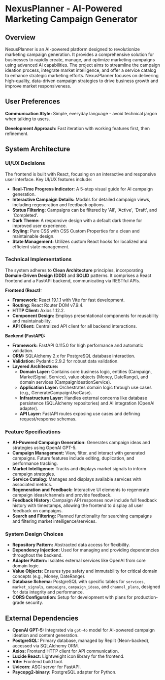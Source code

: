# NexusPlanner - AI-Powered Marketing Campaign Generator

## Overview
NexusPlanner is an AI-powered platform designed to revolutionize marketing campaign generation. It provides a comprehensive solution for businesses to rapidly create, manage, and optimize marketing campaigns using advanced AI capabilities. The project aims to streamline the campaign ideation process, integrate market intelligence, and offer a service catalog to enhance strategic marketing efforts. NexusPlanner focuses on delivering high-quality, data-driven campaign strategies to drive business growth and improve market responsiveness.

## User Preferences
**Communication Style:** Simple, everyday language - avoid technical jargon when talking to users.

**Development Approach:** Fast iteration with working features first, then refinement.

## System Architecture

### UI/UX Decisions
The frontend is built with React, focusing on an interactive and responsive user interface. Key UI/UX features include:
- **Real-Time Progress Indicator:** A 5-step visual guide for AI campaign generation.
- **Interactive Campaign Details:** Modals for detailed campaign views, including regeneration and feedback options.
- **Status Filtering:** Campaigns can be filtered by 'All', 'Active', 'Draft', and 'Completed'.
- **Dark Theme:** A responsive design with a default dark theme for improved user experience.
- **Styling:** Pure CSS with CSS Custom Properties for a clean and maintainable design.
- **State Management:** Utilizes custom React hooks for localized and efficient state management.

### Technical Implementations
The system adheres to **Clean Architecture** principles, incorporating **Domain-Driven Design (DDD)** and **SOLID** patterns. It comprises a React frontend and a FastAPI backend, communicating via RESTful APIs.

**Frontend (React):**
- **Framework:** React 19.1.1 with Vite for fast development.
- **Routing:** React Router DOM v7.9.4.
- **HTTP Client:** Axios 1.12.2.
- **Component Design:** Employs presentational components for reusability and maintainability.
- **API Client:** Centralized API client for all backend interactions.

**Backend (FastAPI):**
- **Framework:** FastAPI 0.115.0 for high performance and automatic validation.
- **ORM:** SQLAlchemy 2.x for PostgreSQL database interaction.
- **Validation:** Pydantic 2.9.2 for robust data validation.
- **Layered Architecture:**
    - **Domain Layer:** Contains core business logic, entities (Campaign, MarketSignal, Service), value objects (Money, DateRange), and domain services (CampaignIdeationService).
    - **Application Layer:** Orchestrates domain logic through use cases (e.g., GenerateCampaignUseCase).
    - **Infrastructure Layer:** Handles external concerns like database persistence (SQLAlchemy repositories) and AI integration (OpenAI adapter).
    - **API Layer:** FastAPI routes exposing use cases and defining request/response schemas.

### Feature Specifications
- **AI-Powered Campaign Generation:** Generates campaign ideas and strategies using OpenAI GPT-5.
- **Campaign Management:** View, filter, and interact with generated campaigns. Future features include editing, duplication, and performance tracking.
- **Market Intelligence:** Tracks and displays market signals to inform campaign strategies.
- **Service Catalog:** Manages and displays available services with associated metrics.
- **Regeneration and Feedback:** Interactive UI elements to regenerate campaign ideas/channels and provide feedback.
- **Feedback History:** Campaign API responses now include full feedback history with timestamps, allowing the frontend to display all user feedback on campaigns.
- **Search and Filtering:** Planned functionality for searching campaigns and filtering market intelligence/services.

### System Design Choices
- **Repository Pattern:** Abstracted data access for flexibility.
- **Dependency Injection:** Used for managing and providing dependencies throughout the backend.
- **Adapter Pattern:** Isolates external services like OpenAI from core domain logic.
- **Value Objects:** Ensures type safety and immutability for critical domain concepts (e.g., Money, DateRange).
- **Database Schema:** PostgreSQL with specific tables for `services`, `market_signals`, `campaigns`, `campaign_ideas`, and `channel_plans`, designed for data integrity and performance.
- **CORS Configuration:** Setup for development with plans for production-grade security.

## External Dependencies

- **OpenAI GPT-5:** Integrated via `gpt-4o` model for AI-powered campaign ideation and content generation.
- **PostgreSQL:** Primary database, managed by Replit (Neon-backed), accessed via SQLAlchemy ORM.
- **Axios:** Frontend HTTP client for API communication.
- **Lucide React:** Lightweight icon library for the frontend.
- **Vite:** Frontend build tool.
- **Uvicorn:** ASGI server for FastAPI.
- **Psycopg2-binary:** PostgreSQL adapter for Python.